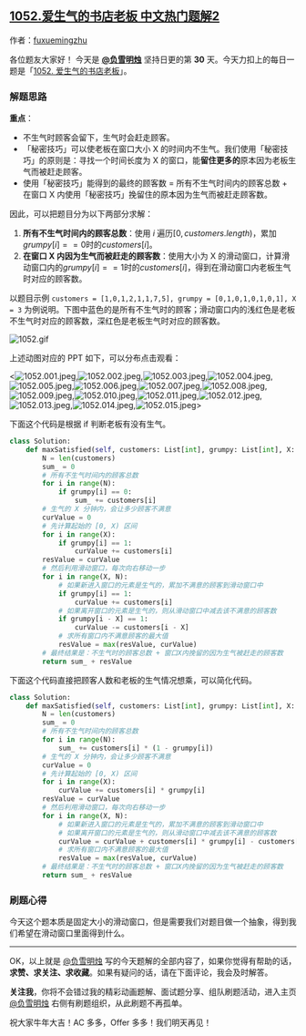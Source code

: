## [1052.爱生气的书店老板 中文热门题解2](https://leetcode.cn/problems/grumpy-bookstore-owner/solutions/100000/yong-mi-mi-ji-qiao-wan-liu-zhu-zui-duo-d-py41)

作者：[fuxuemingzhu](https://leetcode.cn/u/fuxuemingzhu)


各位题友大家好！ 今天是 **[@负雪明烛](/u/fuxuemingzhu/)** 坚持日更的第 **30** 天。今天力扣上的每日一题是「[1052. 爱生气的书店老板](https://leetcode-cn.com/problems/grumpy-bookstore-owner/)」。


### 解题思路


**重点**：

- 不生气时顾客会留下，生气时会赶走顾客。
- 「秘密技巧」可以使老板在窗口大小 X 的时间内不生气。我们使用「秘密技巧」的原则是：寻找一个时间长度为 X 的窗口，能**留住更多的**原本因为老板生气而被赶走顾客。
- 使用「秘密技巧」能得到的最终的顾客数 = 所有不生气时间内的顾客总数 + 在窗口 X 内使用「秘密技巧」挽留住的原本因为生气而被赶走顾客数。


因此，可以把题目分为以下两部分求解：

1. **所有不生气时间内的顾客总数**：使用 $i$ 遍历$[0, customers.length)$，累加$grumpy[i] == 0$时的$customers[i]$。
2. **在窗口 X 内因为生气而被赶走的顾客数**：使用大小为 X 的滑动窗口，计算滑动窗口内的$grumpy[i] == 1$时的$customers[i]$，得到在滑动窗口内老板生气时对应的顾客数。


以题目示例 `customers = [1,0,1,2,1,1,7,5], grumpy = [0,1,0,1,0,1,0,1], X = 3` 为例说明。下图中蓝色的是所有不生气时的顾客；滑动窗口内的浅红色是老板不生气时对应的顾客数，深红色是老板生气时对应的顾客数。

![1052.gif](https://pic.leetcode-cn.com/1614039086-cncRAt-1052.gif)

上述动图对应的 PPT 如下，可以分布点击观看：

<![1052.001.jpeg](https://pic.leetcode-cn.com/1614039108-jttVFu-1052.001.jpeg),![1052.002.jpeg](https://pic.leetcode-cn.com/1614039108-UIKADz-1052.002.jpeg),![1052.003.jpeg](https://pic.leetcode-cn.com/1614039108-wWGRFz-1052.003.jpeg),![1052.004.jpeg](https://pic.leetcode-cn.com/1614039108-NhwzzS-1052.004.jpeg),![1052.005.jpeg](https://pic.leetcode-cn.com/1614039108-qTIsWd-1052.005.jpeg),![1052.006.jpeg](https://pic.leetcode-cn.com/1614039108-UIwbKV-1052.006.jpeg),![1052.007.jpeg](https://pic.leetcode-cn.com/1614039108-BUrfsP-1052.007.jpeg),![1052.008.jpeg](https://pic.leetcode-cn.com/1614039108-AuUuLX-1052.008.jpeg),![1052.009.jpeg](https://pic.leetcode-cn.com/1614039108-aAbyqy-1052.009.jpeg),![1052.010.jpeg](https://pic.leetcode-cn.com/1614039108-nAyLEA-1052.010.jpeg),![1052.011.jpeg](https://pic.leetcode-cn.com/1614039108-JEPNpW-1052.011.jpeg),![1052.012.jpeg](https://pic.leetcode-cn.com/1614039108-kyBkNY-1052.012.jpeg),![1052.013.jpeg](https://pic.leetcode-cn.com/1614039108-xaRWub-1052.013.jpeg),![1052.014.jpeg](https://pic.leetcode-cn.com/1614039108-BttzUr-1052.014.jpeg),![1052.015.jpeg](https://pic.leetcode-cn.com/1614039108-nEVEJF-1052.015.jpeg)>







下面这个代码是根据 if 判断老板有没有生气。

```Python []
class Solution:
    def maxSatisfied(self, customers: List[int], grumpy: List[int], X: int) -> int:
        N = len(customers)
        sum_ = 0
        # 所有不生气时间内的顾客总数
        for i in range(N):
            if grumpy[i] == 0:
                sum_ += customers[i]
        # 生气的 X 分钟内，会让多少顾客不满意
        curValue = 0
        # 先计算起始的 [0, X) 区间
        for i in range(X):
            if grumpy[i] == 1:
                curValue += customers[i]
        resValue = curValue
        # 然后利用滑动窗口，每次向右移动一步
        for i in range(X, N):
            # 如果新进入窗口的元素是生气的，累加不满意的顾客到滑动窗口中
            if grumpy[i] == 1:
                curValue += customers[i]
            # 如果离开窗口的元素是生气的，则从滑动窗口中减去该不满意的顾客数
            if grumpy[i - X] == 1:
                curValue -= customers[i - X]
            # 求所有窗口内不满意顾客的最大值
            resValue = max(resValue, curValue)
        # 最终结果是：不生气时的顾客总数 + 窗口X内挽留的因为生气被赶走的顾客数
        return sum_ + resValue
```

下面这个代码直接把顾客人数和老板的生气情况想乘，可以简化代码。

```Python []
class Solution:
    def maxSatisfied(self, customers: List[int], grumpy: List[int], X: int) -> int:
        N = len(customers)
        sum_ = 0
        # 所有不生气时间内的顾客总数
        for i in range(N):
            sum_ += customers[i] * (1 - grumpy[i])
        # 生气的 X 分钟内，会让多少顾客不满意
        curValue = 0
        # 先计算起始的 [0, X) 区间
        for i in range(X):
            curValue += customers[i] * grumpy[i]
        resValue = curValue
        # 然后利用滑动窗口，每次向右移动一步
        for i in range(X, N):
            # 如果新进入窗口的元素是生气的，累加不满意的顾客到滑动窗口中
            # 如果离开窗口的元素是生气的，则从滑动窗口中减去该不满意的顾客数
            curValue = curValue + customers[i] * grumpy[i] - customers[i - X] * grumpy[i - X]
            # 求所有窗口内不满意顾客的最大值
            resValue = max(resValue, curValue)
        # 最终结果是：不生气时的顾客总数 + 窗口X内挽留的因为生气被赶走的顾客数
        return sum_ + resValue
```


### 刷题心得

今天这个题本质是固定大小的滑动窗口，但是需要我们对题目做一个抽象，得到我们希望在滑动窗口里面得到什么。


-----


OK，以上就是 [@负雪明烛](https://leetcode-cn.com/u/fuxuemingzhu/) 写的今天题解的全部内容了，如果你觉得有帮助的话，**求赞、求关注、求收藏**。如果有疑问的话，请在下面评论，我会及时解答。


**关注我**，你将不会错过我的精彩动画题解、面试题分享、组队刷题活动，进入主页 [@负雪明烛](https://leetcode-cn.com/u/fuxuemingzhu/) 右侧有刷题组织，从此刷题不再孤单。


祝大家牛年大吉！AC 多多，Offer 多多！我们明天再见！